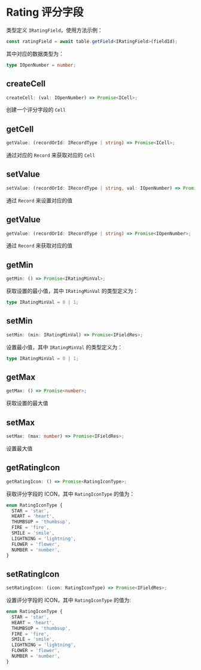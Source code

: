 # Rating 评分字段
类型定义 `IRatingField`，使用方法示例：
```typescript
const ratingField = await table.getField<IRatingField>(fieldId);
```
其中对应的数据类型为：
```typescript
type IOpenNumber = number;
```

## createCell
```typescript
createCell: (val: IOpenNumber) => Promise<ICell>;
```
创建一个评分字段的 `Cell`

## getCell
```typescript
getValue: (recordOrId: IRecordType | string) => Promise<ICell>;
```
通过对应的 `Record` 来获取对应的 `Cell`

## setValue
```typescript
setValue: (recordOrId: IRecordType | string, val: IOpenNumber) => Promise<boolean>;
```
通过 `Record` 来设置对应的值

## getValue
```typescript
getValue: (recordOrId: IRecordType | string) => Promise<IOpenNumber>;
```
通过 `Record` 来获取对应的值

## getMin
```typescript
getMin: () => Promise<IRatingMinVal>;
```
获取设置的最小值，其中 `IRatingMinVal` 的类型定义为：
```typescript
type IRatingMinVal = 0 | 1;
```

## setMin
```typescript
setMin: (min: IRatingMinVal) => Promise<IFieldRes>;
```
设置最小值，其中 `IRatingMinVal` 的类型定义为：
```typescript
type IRatingMinVal = 0 | 1;
```

## getMax
```typescript
getMax: () => Promise<number>;
```
获取设置的最大值

## setMax
```typescript
setMax: (max: number) => Promise<IFieldRes>;
```
设置最大值

## getRatingIcon
```typescript
getRatingIcon: () => Promise<RatingIconType>;
```
获取评分字段的 ICON，其中 `RatingIconType` 的值为：
```typescript
enum RatingIconType {
  STAR = 'star',
  HEART = 'heart',
  THUMBSUP = 'thumbsup',
  FIRE = 'fire',
  SMILE = 'smile',
  LIGHTNING = 'lightning',
  FLOWER = 'flower',
  NUMBER = 'number',
}
```

## setRatingIcon
```typescript
setRatingIcon: (icon: RatingIconType) => Promise<IFieldRes>;
```
设置评分字段的 ICON，其中 `RatingIconType` 的值为:
```typescript
enum RatingIconType {
  STAR = 'star',
  HEART = 'heart',
  THUMBSUP = 'thumbsup',
  FIRE = 'fire',
  SMILE = 'smile',
  LIGHTNING = 'lightning',
  FLOWER = 'flower',
  NUMBER = 'number',
}
```
